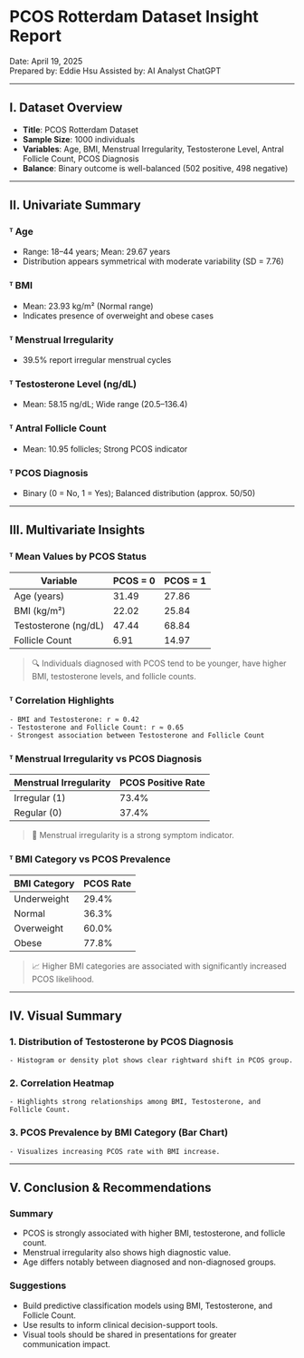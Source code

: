 # PCOS Rotterdam Dataset Insight Report

Date: April 19, 2025  
Prepared by: Eddie Hsu
Assisted by: AI Analyst ChatGPT

---

## I. Dataset Overview

- **Title**: PCOS Rotterdam Dataset  
- **Sample Size**: 1000 individuals  
- **Variables**: Age, BMI, Menstrual Irregularity, Testosterone Level, Antral Follicle Count, PCOS Diagnosis
- **Balance**: Binary outcome is well-balanced (502 positive, 498 negative)

---

## II. Univariate Summary

### ᵀ Age
- Range: 18–44 years; Mean: 29.67 years
- Distribution appears symmetrical with moderate variability (SD = 7.76)

### ᵀ BMI
- Mean: 23.93 kg/m² (Normal range)
- Indicates presence of overweight and obese cases

### ᵀ Menstrual Irregularity
- 39.5% report irregular menstrual cycles

### ᵀ Testosterone Level (ng/dL)
- Mean: 58.15 ng/dL; Wide range (20.5–136.4)

### ᵀ Antral Follicle Count
- Mean: 10.95 follicles; Strong PCOS indicator

### ᵀ PCOS Diagnosis
- Binary (0 = No, 1 = Yes); Balanced distribution (approx. 50/50)

---

## III. Multivariate Insights

### ᵀ Mean Values by PCOS Status
| Variable            | PCOS = 0 | PCOS = 1 |
|---------------------|----------|----------|
| Age (years)         | 31.49    | 27.86    |
| BMI (kg/m²)         | 22.02    | 25.84    |
| Testosterone (ng/dL)| 47.44    | 68.84    |
| Follicle Count      | 6.91     | 14.97    |

> 🔍 Individuals diagnosed with PCOS tend to be younger, have higher BMI, testosterone levels, and follicle counts.

### ᵀ Correlation Highlights
```
- BMI and Testosterone: r ≈ 0.42
- Testosterone and Follicle Count: r ≈ 0.65
- Strongest association between Testosterone and Follicle Count
```

### ᵀ Menstrual Irregularity vs PCOS Diagnosis
| Menstrual Irregularity | PCOS Positive Rate |
|-------------------------|--------------------|
| Irregular (1)           | 73.4%              |
| Regular (0)             | 37.4%              |

> 📌 Menstrual irregularity is a strong symptom indicator.

### ᵀ BMI Category vs PCOS Prevalence
| BMI Category | PCOS Rate |
|--------------|-----------|
| Underweight  | 29.4%     |
| Normal       | 36.3%     |
| Overweight   | 60.0%     |
| Obese        | 77.8%     |

> 📈 Higher BMI categories are associated with significantly increased PCOS likelihood.

---

## IV. Visual Summary

### 1. Distribution of Testosterone by PCOS Diagnosis
```
- Histogram or density plot shows clear rightward shift in PCOS group.
```

### 2. Correlation Heatmap
```
- Highlights strong relationships among BMI, Testosterone, and Follicle Count.
```

### 3. PCOS Prevalence by BMI Category (Bar Chart)
```
- Visualizes increasing PCOS rate with BMI increase.
```

---

## V. Conclusion & Recommendations

### Summary
- PCOS is strongly associated with higher BMI, testosterone, and follicle count.
- Menstrual irregularity also shows high diagnostic value.
- Age differs notably between diagnosed and non-diagnosed groups.

### Suggestions
- Build predictive classification models using BMI, Testosterone, and Follicle Count.
- Use results to inform clinical decision-support tools.
- Visual tools should be shared in presentations for greater communication impact.

